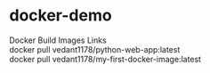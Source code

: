 # docker-demo

Docker Build Images Links <br/> 
docker pull vedant1178/python-web-app:latest <br/>
docker pull vedant1178/my-first-docker-image:latest